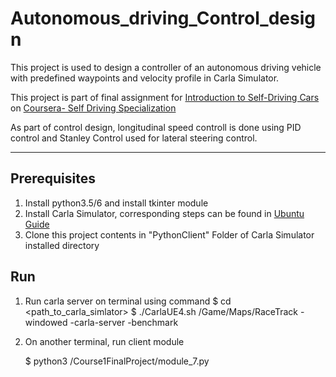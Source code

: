 # Autonomous_driving_Control_design

This project is used to design a controller of an autonomous driving vehicle with predefined waypoints and velocity profile in Carla Simulator.


This project is part of final assignment for [Introduction to Self-Driving Cars](https://www.coursera.org/learn/intro-self-driving-cars?specialization=self-driving-cars) on [Coursera- Self Driving Specialization](https://www.coursera.org/specializations/self-driving-cars)


As part of control design, longitudinal speed  controll is done using PID control and Stanley Control used for lateral steering control.

-----

## Prerequisites 


1. Install python3.5/6 and install tkinter module 
2. Install Carla Simulator, corresponding steps can be found in [Ubuntu Guide](https://github.com/kar-ab/Autonomous_driving_Control_design/blob/master/CARLA-Setup-Guide-_Ubuntu_.pdf)
3. Clone this project contents in "PythonClient" Folder of Carla Simulator installed directory

## Run

1. Run carla server on terminal using command 
	$ cd <path_to_carla_simlator>
	$ ./CarlaUE4.sh /Game/Maps/RaceTrack -windowed -carla-server -benchmark 

2. On another terminal, run client module 

	$ python3 /Course1FinalProject/module_7.py
